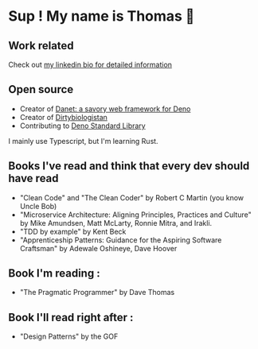 # Sup ! My name is Thomas 🍕

## Work related

Check out [my linkedin bio for detailed information](https://www.linkedin.com/in/thomascruveilher/)

## Open source

- Creator of [Danet: a savory web framework for Deno](https://github.com/Sorikairox/Danet)
- Creator of [Dirtybiologistan](https://github.com/Sorikairox/Micronation)
- Contributing to [Deno Standard Library](https://github.com/denoland/deno_std)

I mainly use Typescript, but I'm learning Rust.

## Books I've read and think that every dev should have read


- "Clean Code" and "The Clean Coder" by Robert C Martin (you know Uncle Bob)
- "Microservice Architecture: Aligning Principles, Practices and Culture" by Mike Amundsen, Matt McLarty, Ronnie Mitra, and Irakli.
- "TDD by example" by Kent Beck
- "Apprenticeship Patterns: Guidance for the Aspiring Software Craftsman" by Adewale Oshineye, Dave Hoover

## Book I'm reading : 
- "The Pragmatic Programmer" by Dave Thomas

## Book I'll read right after :

- "Design Patterns" by the GOF 
